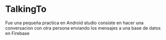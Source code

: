 # TalkingTo
Fue una pequeña practica en Android studio consiste en hacer una conversacion con otra persona enviando
los mensajes a una base de datos en Firebase

